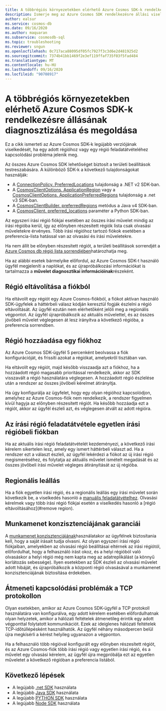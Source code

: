 ```yaml
---
title: A többrégiós környezetekben elérhető Azure Cosmos SDK-k rendelkezésre állásának diagnosztizálása és megoldása
description: Ismerje meg az Azure Cosmos SDK rendelkezésre állási viselkedését többrégiós környezetben való működés esetén.
author: ealsur
ms.service: cosmos-db
ms.date: 09/16/2020
ms.author: maquaran
ms.subservice: cosmosdb-sql
ms.topic: troubleshooting
ms.reviewer: sngun
ms.openlocfilehash: 0c717aca88095df05fc7927f3c3d6e2d481925d2
ms.sourcegitcommit: 7374b41bb1469f2e3ef119ffaf735f03f5fad484
ms.translationtype: MT
ms.contentlocale: hu-HU
ms.lasthandoff: 09/16/2020
ms.locfileid: "90708917"
---
```

# <a name="diagnose-and-troubleshoot-the-availability-of-azure-cosmos-sdks-in-multiregional-environments"></a>A többrégiós környezetekben elérhető Azure Cosmos SDK-k rendelkezésre állásának diagnosztizálása és megoldása

Ez a cikk ismerteti az Azure Cosmos SDK-k legújabb verziójának viselkedését, ha egy adott régióhoz vagy egy régió feladatátvételéhez kapcsolódási probléma jelenik meg.

Az összes Azure Cosmos SDK lehetőséget biztosít a területi beállítások testreszabására. A különböző SDK-k a következő tulajdonságokat használják:

* A [ConnectionPolicy. PreferredLocations](/dotnet/api/microsoft.azure.documents.client.connectionpolicy.preferredlocations) tulajdonság a .NET v2 SDK-ban.
* A [CosmosClientOptions. ApplicationRegion](/dotnet/api/microsoft.azure.cosmos.cosmosclientoptions.applicationregion) vagy a [CosmosClientOptions. ApplicationPreferredRegions](/dotnet/api/microsoft.azure.cosmos.cosmosclientoptions.applicationpreferredregions) tulajdonság a .net v3 SDK-ban.
* A [CosmosClientBuilder. preferredRegions](/java/api/com.azure.cosmos.cosmosclientbuilder.preferredregions) metódus a Java v4 SDK-ban.
* A [CosmosClient. preferred_locations](/python/api/azure-cosmos/azure.cosmos.cosmos_client.cosmosclient) paraméter a Python SDK-ban.

Az egyszeri írási régió fiókjai esetében az összes írási művelet mindig az írási régióba kerül, így az előnyben részesített régiók lista csak olvasási műveletekre érvényes. Több írási régióhoz tartozó fiókok esetében a preferencia-lista hatással van az olvasási és írási műveletekre.

Ha nem állít be előnyben részesített régiót, a területi beállítások sorrendjét a [Azure Cosmos db régió lista sorrendjében](distribute-data-globally.md)határozhatja meg.

Ha az alábbi esetek bármelyike előfordul, az Azure Cosmos SDK-t használó ügyfél megjeleníti a naplókat, és az újrapróbálkozási információkat is tartalmazza a **művelet diagnosztikai információinak**részeként.

## <a name="removing-a-region-from-the-account"></a><a id="remove region"></a>Régió eltávolítása a fiókból

Ha eltávolít egy régiót egy Azure Cosmos-fiókból, a fiókot aktívan használó SDK-ügyfelek a háttérbeli válasz kódján keresztül fogják észlelni a régió eltávolítását. Az ügyfél ezután nem elérhetőként jelöli meg a regionális végpontot. Az ügyfél újrapróbálkozik az aktuális művelettel, és az összes jövőbeli művelet véglegesen át lesz irányítva a következő régióba, a preferencia sorrendben.

## <a name="adding-a-region-to-an-account"></a>Régió hozzáadása egy fiókhoz

Az Azure Cosmos SDK-ügyfél 5 percenként beolvassa a fiók konfigurációját, és frissíti azokat a régiókat, amelyekről tisztában van.

Ha eltávolít egy régiót, majd később visszaadja azt a fiókhoz, ha a hozzáadott régió magasabb prioritással rendelkezik, akkor az SDK visszavált a régió használatára véglegesen. A hozzáadott régió észlelése után a rendszer az összes jövőbeli kérelmet átirányítja.

Ha úgy konfigurálja az ügyfelet, hogy egy olyan régióhoz kapcsolódjon, amelyhez az Azure Cosmos-fiók nem rendelkezik, a rendszer figyelmen kívül hagyja az előnyben részesített régiót. Ha később hozzáadja ezt a régiót, akkor az ügyfél észleli azt, és véglegesen átvált az adott régióra.

## <a name="failover-the-write-region-in-a-single-write-region-account"></a><a id="manual-failover-single-region"></a>Az írási régió feladatátvétele egyetlen írási régióbeli fiókban

Ha az aktuális írási régió feladatátvételét kezdeményezi, a következő írási kérelem sikertelen lesz, amely egy ismert háttérbeli választ ad. Ha a rendszer ezt a választ észleli, az ügyfél lekérdezi a fiókot az új írási régió megismeréséhez, és folytatja az aktuális művelet ismételt megadását és az összes jövőbeli írási művelet végleges átirányítását az új régióba.

## <a name="regional-outage"></a>Regionális leállás

Ha a fiók egyetlen írási régió, és a regionális leállás egy írási művelet során következik be, a viselkedés hasonló a [manuális feladatátvételhez](#manual-failover-single-region). Olvasási kérelmek vagy több írási régió fiókjai esetén a viselkedés hasonló a [régió eltávolításához](#remove region).

## <a name="session-consistency-guarantees"></a>Munkamenet konzisztenciájának garanciái

A [munkamenet konzisztenciájának](consistency-levels.md#guarantees-associated-with-consistency-levels)használatakor az ügyfélnek biztosítania kell, hogy a saját írásait tudja olvasni. Az olyan egyszeri írási régió fiókjaiban, amelyekben az olvasási régió beállításai eltérnek az írási régiótól, előfordulhat, hogy a felhasználó írást okoz, és a helyi régióból való olvasáskor a helyi régió még nem kapta meg az adatreplikálást (a könnyű korlátozás sebessége). Ilyen esetekben az SDK észleli az olvasási művelet adott hibáját, és újrapróbálkozik a központi régió olvasásával a munkamenet konzisztenciájának biztosítása érdekében.

## <a name="transient-connectivity-issues-on-tcp-protocol"></a>Átmeneti kapcsolódási problémák a TCP protokollon

Olyan esetekben, amikor az Azure Cosmos SDK-ügyfél a TCP protokoll használatára van konfigurálva, egy adott kérelem esetében előfordulhatnak olyan helyzetek, amikor a hálózati feltételek átmenetileg érintik egy adott végponttal folytatott kommunikációt. Ezek az ideiglenes hálózati feltételek TCP-időtúllépésként használhatók. Az ügyfél néhány másodpercen belül újra megkísérli a kérést helyileg ugyanazon a végponton.

Ha a felhasználó több régióval konfigurált egy előnyben részesített régiót, és az Azure Cosmos-fiók több írási régió vagy egyetlen írási régió, és a művelet egy olvasási kérelem, az ügyfél újra megpróbálja ezt az egyetlen műveletet a következő régióban a preferencia listából.

## <a name="next-steps"></a>Következő lépések

* A legújabb [.net SDK](sql-api-sdk-dotnet-standard.md) használata
* A legújabb [Java SDK](sql-api-sdk-java-v4.md) használata
* A legújabb [PYTHON SDK](sql-api-sdk-python.md) használata
* A legújabb [Node SDK](sql-api-sdk-node.md) használata
